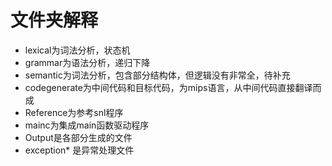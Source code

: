 # 文件夹解释

- lexical为词法分析，状态机
- grammar为语法分析，递归下降
- semantic为词法分析，包含部分结构体，但逻辑没有非常全，待补充
- codegenerate为中间代码和目标代码，为mips语言，从中间代码直接翻译而成
- Reference为参考snl程序
- mainc为集成main函数驱动程序
- Output是各部分生成的文件
- exception* 是异常处理文件

